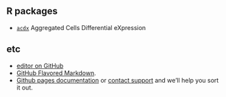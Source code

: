 ## R packages

* [`acdx`](https://github.com/pwirapati/acdx) Aggregated Cells Differential eXpression

## etc

* [editor on GitHub](https://github.com/pwirapati/pwirapati.github.io/edit/master/index.md)
* [GitHub Flavored Markdown](https://guides.github.com/features/mastering-markdown/).
* [Github pages documentation](https://help.github.com/categories/github-pages-basics/) or [contact support](https://github.com/contact) and we’ll help you sort it out.
